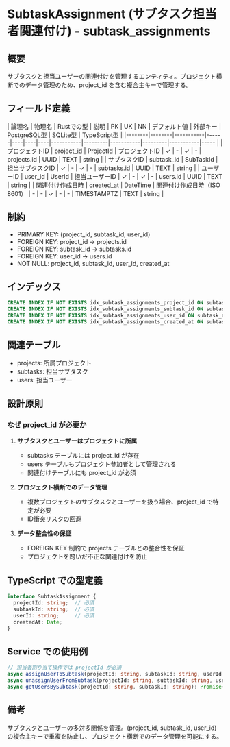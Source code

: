 # SubtaskAssignment (サブタスク担当者関連付け) - subtask_assignments

## 概要
サブタスクと担当ユーザーの関連付けを管理するエンティティ。プロジェクト横断でのデータ管理のため、project_id を含む複合主キーで管理する。

## フィールド定義

| 論理名 | 物理名 | Rustでの型 | 説明 | PK | UK | NN | デフォルト値 | 外部キー | PostgreSQL型 | SQLite型 | TypeScript型 |
|--------|--------|-----------|------|----|----|----|-----------|---------|-----------|---------|-----------|----- |
| プロジェクトID | project_id | ProjectId | プロジェクトID | ✓ | - | ✓ | - | projects.id | UUID | TEXT | string |
| サブタスクID | subtask_id | SubTaskId | 担当サブタスクID | ✓ | - | ✓ | - | subtasks.id | UUID | TEXT | string |
| ユーザーID | user_id | UserId | 担当ユーザーID | ✓ | - | ✓ | - | users.id | UUID | TEXT | string |
| 関連付け作成日時 | created_at | DateTime<Utc> | 関連付け作成日時（ISO 8601） | - | - | ✓ | - | - | TIMESTAMPTZ | TEXT | string |

## 制約
- PRIMARY KEY: (project_id, subtask_id, user_id)
- FOREIGN KEY: project_id → projects.id
- FOREIGN KEY: subtask_id → subtasks.id
- FOREIGN KEY: user_id → users.id
- NOT NULL: project_id, subtask_id, user_id, created_at

## インデックス
```sql
CREATE INDEX IF NOT EXISTS idx_subtask_assignments_project_id ON subtask_assignments(project_id);
CREATE INDEX IF NOT EXISTS idx_subtask_assignments_subtask_id ON subtask_assignments(subtask_id);
CREATE INDEX IF NOT EXISTS idx_subtask_assignments_user_id ON subtask_assignments(user_id);
CREATE INDEX IF NOT EXISTS idx_subtask_assignments_created_at ON subtask_assignments(created_at);
```

## 関連テーブル
- projects: 所属プロジェクト
- subtasks: 担当サブタスク
- users: 担当ユーザー

## 設計原則

### なぜ project_id が必要か

1. **サブタスクとユーザーはプロジェクトに所属**
   - subtasks テーブルには project_id が存在
   - users テーブルもプロジェクト参加者として管理される
   - 関連付けテーブルにも project_id が必須

2. **プロジェクト横断でのデータ管理**
   - 複数プロジェクトのサブタスクとユーザーを扱う場合、project_id で特定が必要
   - ID衝突リスクの回避

3. **データ整合性の保証**
   - FOREIGN KEY 制約で projects テーブルとの整合性を保証
   - プロジェクトを跨いだ不正な関連付けを防止

## TypeScript での型定義

```typescript
interface SubtaskAssignment {
  projectId: string;  // 必須
  subtaskId: string;  // 必須
  userId: string;     // 必須
  createdAt: Date;
}
```

## Service での使用例

```typescript
// 担当者割り当て操作では projectId が必須
async assignUserToSubtask(projectId: string, subtaskId: string, userId: string): Promise<void>
async unassignUserFromSubtask(projectId: string, subtaskId: string, userId: string): Promise<void>
async getUsersBySubtask(projectId: string, subtaskId: string): Promise<User[]>
```

## 備考
サブタスクとユーザーの多対多関係を管理。(project_id, subtask_id, user_id) の複合主キーで重複を防止し、プロジェクト横断でのデータ管理を可能にする。
